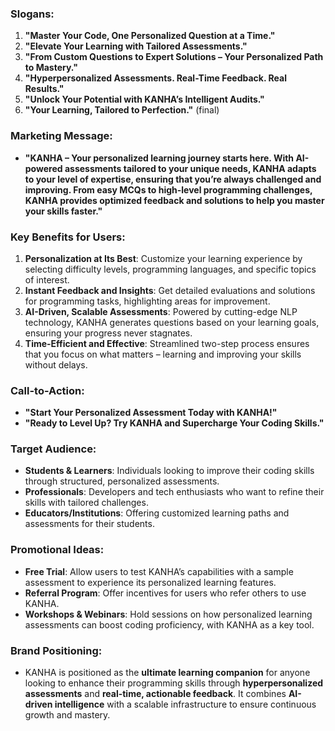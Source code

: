 ### **Slogans:**
1. **"Master Your Code, One Personalized Question at a Time."**
2. **"Elevate Your Learning with Tailored Assessments."**
3. **"From Custom Questions to Expert Solutions – Your Personalized Path to Mastery."**
4. **"Hyperpersonalized Assessments. Real-Time Feedback. Real Results."**
5. **"Unlock Your Potential with KANHA’s Intelligent Audits."**
6. **"Your Learning, Tailored to Perfection."** (final)

### **Marketing Message:**
- **"KANHA – Your personalized learning journey starts here. With AI-powered assessments tailored to your unique needs, KANHA adapts to your level of expertise, ensuring that you’re always challenged and improving. From easy MCQs to high-level programming challenges, KANHA provides optimized feedback and solutions to help you master your skills faster."**

### **Key Benefits for Users:**
1. **Personalization at Its Best**: Customize your learning experience by selecting difficulty levels, programming languages, and specific topics of interest.
2. **Instant Feedback and Insights**: Get detailed evaluations and solutions for programming tasks, highlighting areas for improvement.
3. **AI-Driven, Scalable Assessments**: Powered by cutting-edge NLP technology, KANHA generates questions based on your learning goals, ensuring your progress never stagnates.
4. **Time-Efficient and Effective**: Streamlined two-step process ensures that you focus on what matters – learning and improving your skills without delays.

### **Call-to-Action:**
- **"Start Your Personalized Assessment Today with KANHA!"**
- **"Ready to Level Up? Try KANHA and Supercharge Your Coding Skills."**

### **Target Audience:**
- **Students & Learners**: Individuals looking to improve their coding skills through structured, personalized assessments.
- **Professionals**: Developers and tech enthusiasts who want to refine their skills with tailored challenges.
- **Educators/Institutions**: Offering customized learning paths and assessments for their students.

### **Promotional Ideas:**
- **Free Trial**: Allow users to test KANHA’s capabilities with a sample assessment to experience its personalized learning features.
- **Referral Program**: Offer incentives for users who refer others to use KANHA.
- **Workshops & Webinars**: Hold sessions on how personalized learning assessments can boost coding proficiency, with KANHA as a key tool.

### **Brand Positioning:**
- KANHA is positioned as the **ultimate learning companion** for anyone looking to enhance their programming skills through **hyperpersonalized assessments** and **real-time, actionable feedback**. It combines **AI-driven intelligence** with a scalable infrastructure to ensure continuous growth and mastery.

